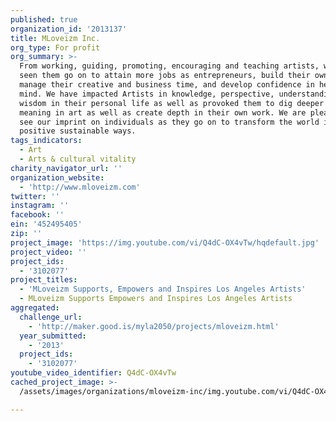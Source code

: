 ```yaml
---
published: true
organization_id: '2013137'
title: MLoveizm Inc.
org_type: For profit
org_summary: >-
  From working, guiding, promoting, encouraging and teaching artists, we have
  seen them go on to attain more jobs as entrepreneurs, build their own brands,
  manage their creative and business time, and develop confidence in heart and
  mind. We have impacted Artists in knowledge, perspective, understanding and
  wisdom in their personal life as well as provoked them to dig deeper and see
  meaning in art as well as create depth in their own work. We are pleased to
  see our imprint on individuals as they go on to transform the world in
  positive sustainable ways.
tags_indicators:
  - Art
  - Arts & cultural vitality
charity_navigator_url: ''
organization_website:
  - 'http://www.mloveizm.com'
twitter: ''
instagram: ''
facebook: ''
ein: '452495405'
zip: ''
project_image: 'https://img.youtube.com/vi/Q4dC-OX4vTw/hqdefault.jpg'
project_video: ''
project_ids:
  - '3102077'
project_titles:
  - 'MLoveizm Supports, Empowers and Inspires Los Angeles Artists'
  - MLoveizm Supports Empowers and Inspires Los Angeles Artists
aggregated:
  challenge_url:
    - 'http://maker.good.is/myla2050/projects/mloveizm.html'
  year_submitted:
    - '2013'
  project_ids:
    - '3102077'
youtube_video_identifier: Q4dC-OX4vTw
cached_project_image: >-
  /assets/images/organizations/mloveizm-inc/img.youtube.com/vi/Q4dC-OX4vTw/hqdefault.jpg

---
```

